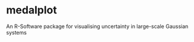 medalplot
=========

An R-Software package for visualising uncertainty in large-scale Gaussian systems
